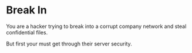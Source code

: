 # Break In
You are a hacker trying to break into a corrupt company network and steal confidential files.

But first your must get through their server security.
